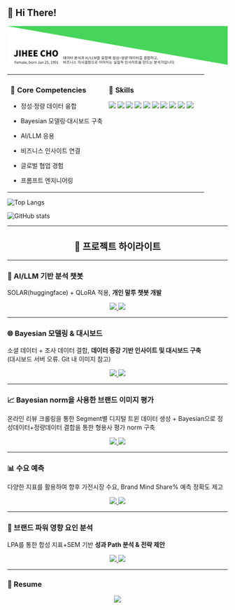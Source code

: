 ## 👋 Hi There!
<p align="center">
  <a href="https://github.com/jay-lay-down">
    <img src="https://github.com/jay-lay-down/jay-lay-down/blob/main/assets/image_2.jpg" alt="Header image">
  </a>
</p>

<table>
  <tr>
    <td width="50%" valign="top">

### 🔑 Core Competencies
- 정성·정량 데이터 융합  
- Bayesian 모델링·대시보드 구축  
- AI/LLM 응용  
- 비즈니스 인사이트 연결  
- 글로벌 협업 경험  
- 프롬프트 엔지니어링

    </td>
    <td width="50%" valign="top">

### 🧰 Skills
<p>
  <img src="https://img.shields.io/badge/Python-3776AB?logo=python&logoColor=white">
  <img src="https://img.shields.io/badge/PyTorch-EE4C2C?logo=pytorch&logoColor=white">
  <img src="https://img.shields.io/badge/TensorFlow-FF6F00?logo=tensorflow&logoColor=white">
  <img src="https://img.shields.io/badge/HuggingFace-FFD21E?logo=huggingface&logoColor=black">
  <img src="https://img.shields.io/badge/R-276DC3?logo=r&logoColor=white">
  <img src="https://img.shields.io/badge/SQL-336791?logo=postgresql&logoColor=white">
  <img src="https://img.shields.io/badge/Tableau-E97627?logo=tableau&logoColor=white">
  <img src="https://img.shields.io/badge/Hadoop-66CCFF?logo=apachehadoop&logoColor=black">
  <img src="https://img.shields.io/badge/Excel-217346?logo=microsoftexcel&logoColor=white">
  <img src="https://img.shields.io/badge/PowerPoint-B7472A?logo=microsoftpowerpoint&logoColor=white">
</p>

  </tr>
</table>

<!-- 언어 비율 카드 -->
![Top Langs](https://github-readme-stats.vercel.app/api/top-langs/?username=jay-lay-down&layout=compact&langs_count=8)

<!-- 일반 통계 카드 -->
![GitHub stats](https://github-readme-stats.vercel.app/api?username=jay-lay-down&show_icons=true&theme=default)


---
<h2 align="center">📌 프로젝트 하이라이트</h2>

---

### 🤖 AI/LLM 기반 분석 챗봇
SOLAR(huggingface) + QLoRA 적용, **개인 말투 챗봇 개발**

<p align="center">
  <a href="https://github.com/jay-lay-down/jay-chatbot">
    <img src="https://img.shields.io/badge/Repo-181717?style=for-the-badge&logo=github&logoColor=white" />
  </a>
  <a href="https://velog.io/@jaylaydown/series/side-project-1">
    <img src="https://img.shields.io/badge/Blog-20C997?style=for-the-badge&logo=velog&logoColor=white" />
  </a>
</p>

---
### 🌐  Bayesian 모델링 & 대시보드 
소셜 데이터 + 조사 데이터 결합, **데이터 증강 기반 인사이트 및 대시보드 구축**\
(대시보드 서버 오류. Git 내 이미지 참고)
<p align="center">
  <a href="https://github.com/jay-lay-down/bayesian_dashboard">
    <img src="https://img.shields.io/badge/Repo-181717?style=for-the-badge&logo=github&logoColor=white" />
  </a>
  <a href="https://...">
    <img src="https://img.shields.io/badge/Dashboard-2DD4BF?style=for-the-badge&logo=tableau&logoColor=white" />
  </a>
</p>

---
### 📈 Bayesian norm을 사용한 브랜드 이미지 평가
온라인 리뷰 크롤링을 통한 Segment별 디지털 트윈 데이터 생성 + Bayesian으로 정성데이터+정량데이터 결합을 통한 형용사 평가 norm 구축

<p align="center">
  <a href="https://github.com/jay-lay-down/bayesian_norm">
    <img src="https://img.shields.io/badge/Repo-181717?style=for-the-badge&logo=github&logoColor=white" />
  </a>
  <a href="https://velog.io/@jaylaydown/BayesianAdjectiveNorm">
    <img src="https://img.shields.io/badge/Blog-20C997?style=for-the-badge&logo=velog&logoColor=white" />
  </a>
</p>

---

### 📊 수요 예측
다양한 지표를 활용하여 향후 가전시장 수요, Brand Mind Share% 예측 정확도 제고

<p align="center">
  <a href="https://github.com/jay-lay-down/demand_forecasting">
    <img src="https://img.shields.io/badge/Repo-181717?style=for-the-badge&logo=github&logoColor=white" />
  </a>
  <a href="https://...">
    <img src="https://img.shields.io/badge/Slides-6B7280?style=for-the-badge&logo=microsoftpowerpoint&logoColor=white" />
  </a>
</p>

---

### 👥 브랜드 파워 영향 요인 분석
LPA를 통한 합성 지표+SEM 기반 **성과 Path 분석 & 전략 제안**

<p align="center">
  <a href="https://github.com/...">
    <img src="https://img.shields.io/badge/Repo-181717?style=for-the-badge&logo=github&logoColor=white" />
  </a>
  <a href="https://...">
    <img src="https://img.shields.io/badge/Slides-6B7280?style=for-the-badge&logo=microsoftpowerpoint&logoColor=white" />
  </a>
</p>

---

### 🔢 Resume
<p align="center">
  <a href="https://github.com/jay-lay-down/jiheecho/blob/main/assets/RESUME.md">
    <img src="https://img.shields.io/badge/Markdown-000000?style=for-the-badge&logo=markdown&logoColor=white" />
  </a>
</p>

